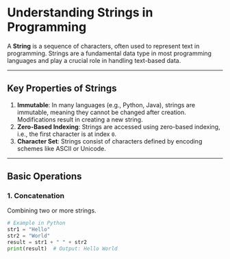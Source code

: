 # **Understanding Strings in Programming**

A **String** is a sequence of characters, often used to represent text in programming. Strings are a fundamental data type in most programming languages and play a crucial role in handling text-based data.

---

## **Key Properties of Strings**
1. **Immutable**: In many languages (e.g., Python, Java), strings are immutable, meaning they cannot be changed after creation. Modifications result in creating a new string.
2. **Zero-Based Indexing**: Strings are accessed using zero-based indexing, i.e., the first character is at index `0`.
3. **Character Set**: Strings consist of characters defined by encoding schemes like ASCII or Unicode.

---

## **Basic Operations**
### 1. **Concatenation**
Combining two or more strings.
```python
# Example in Python
str1 = "Hello"
str2 = "World"
result = str1 + " " + str2
print(result)  # Output: Hello World
